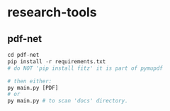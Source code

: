 # research-tools

## pdf-net
```py
cd pdf-net
pip install -r requirements.txt
# do NOT 'pip install fitz' it is part of pymupdf

# then either:
py main.py [PDF]
# or
py main.py # to scan 'docs' directory.
```

